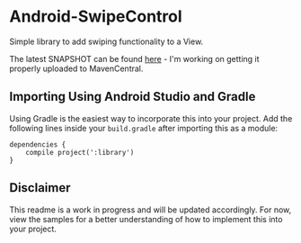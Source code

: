 Android-SwipeControl
====================

Simple library to add swiping functionality to a View.


The latest SNAPSHOT can be found [here](https://oss.sonatype.org/content/repositories/snapshots/com/indatus/jonstaff/androidswipecontrol/library/1.0.0-SNAPSHOT/) - I'm working on getting it properly uploaded to MavenCentral.

## Importing Using Android Studio and Gradle

Using Gradle is the easiest way to incorporate this into your project. Add the following lines inside your `build.gradle` after importing this as a module:

````
dependencies {
    compile project(':library')
}
````

## Disclaimer

This readme is a work in progress and will be updated accordingly. For now, view the samples for a better understanding of how to implement this into your project.
